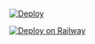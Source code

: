[![Deploy](https://www.herokucdn.com/deploy/button.svg)](https://heroku.com/deploy?template=https://github.com/squirrelpython/GroupHelperV2)

[![Deploy on Railway](https://railway.app/button.svg)](https://railway.app/new/template/Xj1cdx?referralCode=Api3UE)
